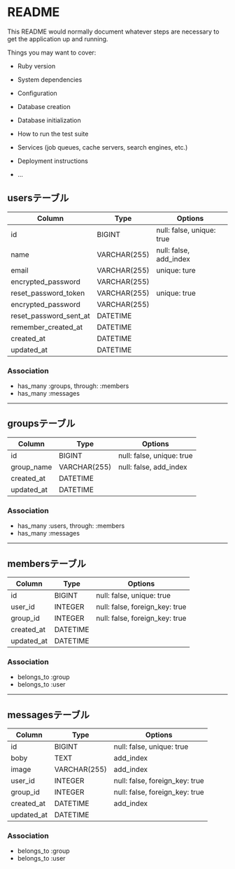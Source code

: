 # README

This README would normally document whatever steps are necessary to get the
application up and running.

Things you may want to cover:

* Ruby version

* System dependencies

* Configuration

* Database creation

* Database initialization

* How to run the test suite

* Services (job queues, cache servers, search engines, etc.)

* Deployment instructions

* ...

## usersテーブル

|Column|Type|Options|
|------|----|-------|
|id|BIGINT|null: false, unique: true|
|name|VARCHAR(255)|null: false, add_index|
|email|VARCHAR(255)|unique: ture| * devise
|encrypted_password|VARCHAR(255)|| * devise
|reset_password_token|VARCHAR(255)|unique: true| * devise
|encrypted_password|VARCHAR(255)|| * devise
|reset_password_sent_at|DATETIME|| * devise
|remember_created_at|DATETIME|| * devise
|created_at|DATETIME||
|updated_at|DATETIME||

### Association
- has_many :groups, through: :members
- has_many :messages
---

## groupsテーブル

|Column|Type|Options|
|------|----|-------|
|id|BIGINT|null: false, unique: true|
|group_name|VARCHAR(255)|null: false, add_index|
|created_at|DATETIME||
|updated_at|DATETIME||

### Association
- has_many :users, through: :members
- has_many :messages
---

## membersテーブル

|Column|Type|Options|
|------|----|-------|
|id|BIGINT|null: false, unique: true|
|user_id|INTEGER|null: false, foreign_key: true|
|group_id|INTEGER|null: false, foreign_key: true|
|created_at|DATETIME||
|updated_at|DATETIME||

### Association
- belongs_to :group
- belongs_to :user

---

## messagesテーブル

|Column|Type|Options|
|------|----|-------|
|id|BIGINT|null: false, unique: true|
|boby|TEXT|add_index|
|image|VARCHAR(255)|add_index|
|user_id|INTEGER|null: false, foreign_key: true|
|group_id|INTEGER|null: false, foreign_key: true|
|created_at|DATETIME|add_index|
|updated_at|DATETIME||

### Association
- belongs_to :group
- belongs_to :user
